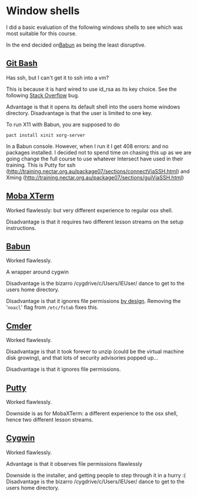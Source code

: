 # Window shells

I did a basic evaluation of the following windows shells to see which was most suitable for this course.

In the end decided on[Babun](http://babun.github.io/) as being the least disruptive. 

## [Git Bash](https://git-for-windows.github.io/)

Has ssh, but I can't get it to ssh into a vm?

This is because it is hard wired to use id_rsa as its key choice. See the following
[Stack Overflow](http://stackoverflow.com/questions/17383177/permission-denied-publickey-errors-on-windows-when-using-moovweb)
bug.

Advantage is that it opens its default shell into the users home windows directory.
Disadvantage is that the user is limited to one key.

To run X11 with Babun, you are supposed to do

`pact install xinit xorg-server`

In a Babun console. However, when I run it I get 408 errors: and no packages installed. I decided not to spend
time on chasing this up as we are going change the full course to use whatever Intersect have used in their
training. This is Putty for ssh (http://training.nectar.org.au/package07/sections/connectViaSSH.html) and
Xming (http://training.nectar.org.au/package07/sections/guiViaSSH.html)

## [Moba XTerm](http://mobaxterm.mobatek.net/)

Worked flawlessly: but very different experience to regular osx shell.

Disadvantage is that it requires two different lesson streams on the setup instructions.

## [Babun](http://babun.github.io/)

Worked flawlessly.

A wrapper around cygwin

Disadvantage is the bizarro /cygdrive/c/Users/IEUser/ dance to get to the users home directory.

Disadvantage is that it ignores file permissions [by design](https://github.com/babun/babun/issues/457).
Removing the '`noacl`' flag from `/etc/fstab` fixes this.

## [Cmder](http://cmder.net/)

Worked flawlessly.

Disadvantage is that it took forever to unzip (could be the virtual machine disk growing), and that lots
of security advisories popped up...

Disadvantage is that it ignores file permissions.

## [Putty](http://www.chiark.greenend.org.uk/~sgtatham/putty/)

Worked flawlessly.

Downside is as for MobaXTerm: a different experience to the osx shell, hence two different lesson streams.

## [Cygwin](https://cygwin.com/)

Worked flawlessly.

Advantage is that it observes file permissions flawlessly

Downside is the installer, and getting people to step through it in a hurry :(
Disadvantage is the bizarro /cygdrive/c/Users/IEUser/ dance to get to the users home directory.